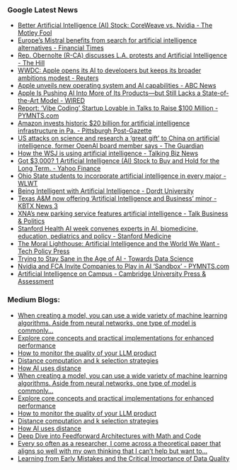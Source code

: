 ### Google Latest News
<!-- GOOGLE-NEWS-CONTENT:START -->

- [Better Artificial Intelligence (AI) Stock: CoreWeave vs. Nvidia - The Motley Fool](https://news.google.com/rss/articles/CBMihAFBVV95cUxOTm8wZWsweTBsNEtxbGVVb1k1d1ZQYkpJdVQ5SXQ0bmtScS16dTRZNkNVR0xmT1drU2NyOWhUOWJPWVBtSXFxbzROQ3pncjhEN0V3dl9haGVvLUs5TTgtdVk5XzZGc2xBVHNZQ2pRbW81VzgzTndpTXlNdmdyYUVmS1U4X3c?oc=5)
- [Europe’s Mistral benefits from search for artificial intelligence alternatives - Financial Times](https://news.google.com/rss/articles/CBMicEFVX3lxTFBmN0JuajlydEVsVnlUbWp2LTVUZGdnUHdqUUJ6TDVRalFDcUx2bEtlaUoybkFNM0xFUTlac3ZxRHJZNlRxOHZ4SURfd19CUFhuTjFkZjJfM25vUmxkNzl1dE0zbUttRzlDaTJRVC1icWE?oc=5)
- [Rep. Obernolte (R-CA) discusses L.A. protests and Artificial Intelligence - The Hill](https://news.google.com/rss/articles/CBMiqAFBVV95cUxObXJNVGcwVkhNd1dkRTdWT3ViUDlrN2xIbzlrVnFoS3Z5RDVUUDNSUmlFWWhPUTQ0ZC1kUXZTdmNHNG1JMGlkZXA0ZTh4bWJjNGhGQjhfdVMyUGhYSGZlX09XTnBqaG56aG56YTU0ZlRQVkxyZXZCMmlDbnFNX0ZDRmQ2ejZDWEUtLTc4WE1uLTR5Sk9jUUttd2hKVmVwb1FHbGtJVktKTk0?oc=5)
- [WWDC: Apple opens its AI to developers but keeps its broader ambitions modest - Reuters](https://news.google.com/rss/articles/CBMitAFBVV95cUxPSEZyOFdMd0lwdVlfcVpseDNvN2VDaVBtNXdEWVV2VFgzY1laVk1sTzU5bFJ1dFA2eVdxZF9fQm5mSVhMT3JxTVduajZOUGhJbEtLWlEzbjFlNFN6cmI0bDJmd21uNkZJMFJFNC1PSXh0WHZpSV9BWHN2WExUOGRfR0cxRlBKLS1Pc3ItZlNIOEVSWlo2LUVnVXZuMjdZbnh5UXhYbFlqbWlIUDdKTXZPck1kSVk?oc=5)
- [Apple unveils new operating system and AI capabilities - ABC News](https://news.google.com/rss/articles/CBMiowFBVV95cUxPU1V1bElJZFg4UHBVbThZNEJQSzZ0MkxqeVNZMnhYcnJUWWo0eHBEYUV1SlE3UjBVWm90d3pidVhtQUNhSkgwSzNCcUVwNUljeXFpN3pKV1gzaG1ob0EwRWlFR1BfbU84UGZxN0w5cU1jUnR5aW5vOENzMjFmSFp4SXZUeXJjZTl1SFRsUHhoRXMzdEE5Wm03cFpqcTdtOUdXMTFr0gGoAUFVX3lxTE5vNXRsUnh6Wk5JSFdQaEx5bkN6YjlWVXBqR3R5ck5MNFdqYWlmTDdfMzc3LTFEVVA5ci1pMGVFYW9BLTRwQTJVd0RvbjRMX3N0VWpCVWRKWUVTSDZHY3o0Znh4RGN5TXBpa3lmYWYyNFRiX0RBcjVXSUF6NWt0WjZPMjQ4SjhOSlBhdnp0OWJyb0JnZ2JNU3FuV3lvV0QyMS1JM21aNUc4eA?oc=5)
- [Apple Is Pushing AI Into More of Its Products—but Still Lacks a State-of-the-Art Model - WIRED](https://news.google.com/rss/articles/CBMiZ0FVX3lxTE9nQW9qX1J4LUFPaG9ERkVPN1FOUEFpcTFVeGVKVF8wWXZnS1pqbU5aSkFWY2xEUFpOQmN5Q2hmV0Z3VExjSElXT0pTaW4xVDBRWkQyY3VlYl9kaVp1V2YzNXctbTI0Mlk?oc=5)
- [Report: ‘Vibe Coding’ Startup Lovable in Talks to Raise $100 Million - PYMNTS.com](https://news.google.com/rss/articles/CBMiuwFBVV95cUxQNF9DODR2TWhKWUdIbXFKUzRoRVdfbzhFQWR1am1OT2hlNlQyNUlBbnl5Y3IzMnZqbTBxNjB6dFhkODJNZ1pLWEtSUzMzOVp4T0d2SEtSdGdKTWRJUUJPeG9kUkM4TUFYUTBKY3RYQTB4d0FIRFNROGQtNlpkVWl0X0dhT0JZSVpDWWY5eWd6NVo5Z2prRTVxbmdodkkwclcyWDJQdExfQmgwakd6V2g5WmRwWDVXZ1JqWlhN?oc=5)
- [Amazon invests historic $20 billion for artificial intelligence infrastructure in Pa. - Pittsburgh Post-Gazette](https://news.google.com/rss/articles/CBMiwwFBVV95cUxNMWxIREdoOWhMVXFxNGZTU1dIR1pDS25TT2xjbkV5REVXRzhOcndmZnFscWFJTVo5QkRvdF9MR2hYT205MU1wWXo3Slg5Nno2YXllZ2prNDlPbGx6Z1R6N1oweVA3MVBCQWpUOUQ2LXpEX3dCSF9VdldIU0g5NlAwZVd5NHAyTE1pM1FxZ3JJeXBDRzQ3aEpWM1pjUHdxUXVXazJWLVg2X0FBdE0wTmRyVGJTc09KVE5wa3BqaDdxVnNxMHM?oc=5)
- [US attacks on science and research a ‘great gift’ to China on artificial intelligence, former OpenAI board member says - The Guardian](https://news.google.com/rss/articles/CBMi-gFBVV95cUxQTjhrZ056WnM5YXU0MWE1ZnN4RkpPRDljeWcweEF1aFhGSjl6TzlhemMzODhLUkNxZFA2eGtZUUlRSHR6QVBkVEdxeDZ2VExveFlfZXcxb0diSTlHRi1lWDkwR2s1VXJYeGQ2clB1TGs4RmpGcHRmZVlSVExkZXNHY2g0dHE0bTB2MWZJUE1FUTY1Qi1jOU1BMzcxVGQtQmVkRmtvLTIzOWplVlBLR0J4elZybnctWlNxeFhSX0c3WmVELThSUU9pUkhtUDlBQkhFUFhTTktoZWYwY29mQ2VwRnNQLVRuc3dwTkp4LTJMczNMU0p5anp2QUpn?oc=5)
- [How the WSJ is using artificial intelligence - Talking Biz News](https://news.google.com/rss/articles/CBMiiwFBVV95cUxQWTAxdE42UndKVjhXYldRY0ctQzBWMEFEblZ2RTdQWEtPTl9CTUxpQkRKb1JGOTNKaVBxZS1tWmYyWkhhamxDQmNrUUNEU2J3NHF5N1R3Sk9Pbk5fZXlHVlUzV1pSSVBhNGw3Uml4QmxqbG12ZjNyWmY4TndtV0hQaFJXZWNYMmktaFdr0gGQAUFVX3lxTE1KMnhYTXR0c3BpamlaSWZ5OTUwNTNQemVXbkVIRk5rbE5FVnRHTWxxQzdCcmthWTQ1RHFkZGNxT00zTXlKU3NmSkRjR3gwMTRMMFJvQ1AyMGFqaTBUM25ZeUdSNmNNd1A2d01fY05QeVlRQ3ZmT0FmQ1NuN3BjWE8zc1BoWHNDbXFMUE4yNVY1Ug?oc=5)
- [Got $3,000? 1 Artificial Intelligence (AI) Stock to Buy and Hold for the Long Term. - Yahoo Finance](https://news.google.com/rss/articles/CBMid0FVX3lxTE1Rb0hQeEpSdThFU0JlZ2hrWmwxQWZWWDNEMkRvVjhQX0tyZEFwbXVJLUlCZS1lWWZuUWx0S09DdHktX29FV1dvMTBzY2JMMUxaUnliS0FOSlRrUFAwangteXEwNXJwM3VteU82TDNiVEVoRE9CY29j?oc=5)
- [Ohio State students to incorporate artificial intelligence in every major - WLWT](https://news.google.com/rss/articles/CBMikAFBVV95cUxPV1VNNTY2NHFUbURtMVpfd1V0b3ZXRFJ4QTFfYmNlUW9UNkhRR1ljX2xpd2Y4WHE1SUZ3eDNHOGFQZ0dLSXlwZjVvWC15bnYzeXVXVVozeWNQRTRzZGo1b180YlhCYmdfdEJzMGdfOTFHWW91ZHUyTDJsTDFFcU5NYmQzYnRJMzVzU0Zwd3hsSWw?oc=5)
- [Being Intelligent with Artificial Intelligence - Dordt University](https://news.google.com/rss/articles/CBMifkFVX3lxTE9uTUxQUXBkdkYwbXJ3MlVmemx0alNnWlNZT1gxdDlzdElnOTBOUmxKT0pkSTRlLWY3M3V0cnZoQVlNUXFnTWU2dy1lajkyMXl1VEtfMEk1cDJSQmo3WkhvQmNUZi16R01KWjFzaXdacWNKNnE5enpXMXVSLUNpUQ?oc=5)
- [Texas A&M now offering ‘Artificial Intelligence and Business’ minor - KBTX News 3](https://news.google.com/rss/articles/CBMimAFBVV95cUxQQzRCc0RTSC01YTJDak5MYXkybUxnNVg4RzFXUEF3eTBMLWhVcnYyZjdWNWhxNTNlTmxEUWdOcHBTd2dYUlAzN2tUZ3RkNW02ZGJ2X3QzWHNEUUlreGRLY0IyUVZZd21ndFNjYk9DRzE4d2JqTHJYTHctLVF0SngzdmZrbzV1T0hJN19OVkM3U3dSWllNQ0M4WNIBrAFBVV95cUxNLUloOGp3ZXdEZEszU1dIWHZXX3JhdlJwYkM2UENoY080X3RxdkxVSzBIY1JTZDAxd3hsNUtyQmVCOWhsU1k5X2hqclA4andLT19kbHBJekdfYW5XNXUwQUFpRlNTYk1RMkFiNDBFYWFlVmttS2RmT3duVWhVeGNXZE1OUjhwYklaYXRISzhJQkptSkw1bktDUHNUWVY0SmVSQnVCcGhhZDRvcXNM?oc=5)
- [XNA’s new parking service features artificial intelligence - Talk Business & Politics](https://news.google.com/rss/articles/CBMilgFBVV95cUxOY2VQZDB3dC1QMTZQWnZGRFlpZDAxYmpfcFNSNjV5ZzZGdnJxNlNsaExuR3ZYYk9HXzhEWHBISF91Y3BPMUZBN0JwVUZfaTc3ZWs1X3U1VmIxWF9BcTc3QmNWZklCM25SY3JtQ29ER2tIeUlicDBpLUJnaFhrdkI0b3dsblk3cHZlYmREMHUwTkRrd2xYMmc?oc=5)
- [Stanford Health AI week convenes experts in AI, biomedicine, education, pediatrics and policy - Stanford Medicine](https://news.google.com/rss/articles/CBMickFVX3lxTE5fZlRnSW1SczMteHdZQlB0VjRDRFNuelVWbzVxbTBFRmU5Qi1ZQ3JGczQydmU3QkVKMWlTZG5qUFFtTWNVdUJFcW1rdVl3WG9HaEFSMm9GM293MUtZczdzakFpcDlTWXFrX1ZhbV8yakpJUQ?oc=5)
- [The Moral Lighthouse: Artificial Intelligence and the World We Want - Tech Policy Press](https://news.google.com/rss/articles/CBMilgFBVV95cUxNUHRnaG1MX0ZKaWNnMjBXbGgyM3R6dHZiOGdib0k4UGRYS1pJS21lcEpjUE51VHg2Yko0Rm00dXUyZ3VoRGRmTzRsR1NSbmFZblNtV1Nncnl4SDQ5b3hzeVlzTFNxWW5jenlsNjBrcDh5bXdrTGZ4M1RSM0VKcXQ2bDRyYlNieVJyR3loYkJfVFcyVjVsdGc?oc=5)
- [Trying to Stay Sane in the Age of AI - Towards Data Science](https://news.google.com/rss/articles/CBMid0FVX3lxTE44SkRTSUFpTE4xSUUtUzJNT1hYd0JsdWhyYldaN3JSOEt6Y3FnQ3ZlcDZ1LXdjMV9lVmZEc3h2ZU4yMW1IaHI1Ynl1alFwNnNVOGJOV0NaLXBkZk55dWZ5aXJTcF92UWRyVXpZLTlDZ2VtdFVOMTdN?oc=5)
- [Nvidia and FCA Invite Companies to Play in AI ‘Sandbox’ - PYMNTS.com](https://news.google.com/rss/articles/CBMirAFBVV95cUxOcHRrZ0d1c3dsbXVQYUMyLUNFSEc4SjZSa0xtYlJYMHdmNU1qTXlhYlpnVlBja3BhTWxneHpLXzYwRTBrdUc3eDV3MUJmaHU1SURocS1FRUljSTdsRWN1ZWV3WFlsTVZzUXpCa00ycjBFVkRGYk5LQzJTb0c2MTFZRDNRS2tRQldRMVV1OFZOc0xCZmEwSXdQZ3pGWDJySGViaWdTVTB3QVJ1aWRV?oc=5)
- [Artificial Intelligence on Campus - Cambridge University Press & Assessment](https://news.google.com/rss/articles/CBMiiAFBVV95cUxPWG95NUNkTVZDSThfV1M2SEt6MzNOaUJXeXVLcGZEMmJkd0FaNmFuUTJjYWFnSUpoUHJ2Wk9TbHo0WUpnWVBmYVFVS2VWVGVoQ0tBZVRZMG5YdU42bUYtQVNucWxUYkZkbE9iOHJOdGdTbE5hWDlDd2pzZ1c2N1hhRS1fUlJRaVI0?oc=5)<!-- GOOGLE-NEWS-CONTENT:END -->

### Medium Blogs:
<!-- MEDIUM-CONTENT:START -->

- [When creating a model, you can use a wide variety of machine learning algorithms. Aside from neural networks, one type of model is commonly…](https://medium.com/@francescofranco_39234/using-radial-basis-functions-for-svms-with-python-and-scikit-learn-c935aa06a56e?source=topic_portal---recommended_stories---machine_learning---0-107--------------------8549f87a_8d18_4d2b_8b99_bb87861be1b7--------------)
- [Explore core concepts and practical implementations for enhanced performance](https://medium.com/@kuriko-iwai/master-gradient-boosting-for-powerful-machine-learning-models-95e1122687ce?source=topic_portal---recommended_stories---machine_learning---1-107--------------------8549f87a_8d18_4d2b_8b99_bb87861be1b7--------------)
- [How to monitor the quality of your LLM product](https://medium.com/@miptgirl/llm-evaluations-from-prototype-to-production-32edb8ad9bb8?source=topic_portal---recommended_stories---machine_learning---2-107--------------------8549f87a_8d18_4d2b_8b99_bb87861be1b7--------------)
- [Distance computation and k selection strategies](https://medium.com/ai-advances/optimizing-k-nearest-neighbor-in-machine-learning-af6e03d1079c?source=topic_portal---recommended_stories---machine_learning---3-107--------------------8549f87a_8d18_4d2b_8b99_bb87861be1b7--------------)
- [How AI uses distance](https://medium.com/ai-advances/from-a-point-to-l-bcaa09c8b66f?source=topic_portal---recommended_stories---machine_learning---4-107--------------------8549f87a_8d18_4d2b_8b99_bb87861be1b7--------------)
- [When creating a model, you can use a wide variety of machine learning algorithms. Aside from neural networks, one type of model is commonly…](https://medium.com/@francescofranco_39234/using-radial-basis-functions-for-svms-with-python-and-scikit-learn-c935aa06a56e?source=topic_portal---recommended_stories---machine_learning---0-107--------------------8549f87a_8d18_4d2b_8b99_bb87861be1b7--------------)
- [Explore core concepts and practical implementations for enhanced performance](https://medium.com/@kuriko-iwai/master-gradient-boosting-for-powerful-machine-learning-models-95e1122687ce?source=topic_portal---recommended_stories---machine_learning---1-107--------------------8549f87a_8d18_4d2b_8b99_bb87861be1b7--------------)
- [How to monitor the quality of your LLM product](https://medium.com/@miptgirl/llm-evaluations-from-prototype-to-production-32edb8ad9bb8?source=topic_portal---recommended_stories---machine_learning---2-107--------------------8549f87a_8d18_4d2b_8b99_bb87861be1b7--------------)
- [Distance computation and k selection strategies](https://medium.com/ai-advances/optimizing-k-nearest-neighbor-in-machine-learning-af6e03d1079c?source=topic_portal---recommended_stories---machine_learning---3-107--------------------8549f87a_8d18_4d2b_8b99_bb87861be1b7--------------)
- [How AI uses distance](https://medium.com/ai-advances/from-a-point-to-l-bcaa09c8b66f?source=topic_portal---recommended_stories---machine_learning---4-107--------------------8549f87a_8d18_4d2b_8b99_bb87861be1b7--------------)
- [Deep Dive into Feedforward Architectures with Math and Code](https://medium.com/gitconnected/building-deep-feedforward-networks-from-scratch-0e8ae6df9593?source=topic_portal---recommended_stories---machine_learning---5-107--------------------8549f87a_8d18_4d2b_8b99_bb87861be1b7--------------)
- [Every so often as a researcher, I come across a theoretical paper that aligns so well with my own thinking that I can’t help but want to…](https://medium.com/@awjuliani/an-introduction-to-adaptive-narrative-control-theory-159ac0f1015b?source=topic_portal---recommended_stories---machine_learning---6-107--------------------8549f87a_8d18_4d2b_8b99_bb87861be1b7--------------)
- [Learning from Early Mistakes and the Critical Importance of Data Quality](https://medium.com/@zzxiang/sometimes-overfitting-is-needed-when-training-an-ai-model-bea144741771?source=topic_portal---recommended_stories---machine_learning---7-107--------------------8549f87a_8d18_4d2b_8b99_bb87861be1b7--------------)<!-- MEDIUM-CONTENT:END -->
